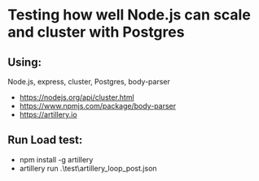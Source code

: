 # Testing how well Node.js can scale and cluster with Postgres

## Using:

Node.js, express, cluster, Postgres, body-parser

- https://nodejs.org/api/cluster.html
- https://www.npmjs.com/package/body-parser
- https://artillery.io

## Run Load test:

- npm install -g artillery
- artillery run .\test\artillery_loop_post.json
